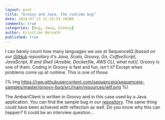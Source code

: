 ```yaml
---
layout: post
title: "Groovy and Java, the runtime bug"
date: 2014-07-13 11:13:53 +0200
comments: true
categories: [bug, Java, Groovy]
author: Krisztian Horvath
published: true
---
```


I can barely count how many languages we use at SequenceIQ _[based on our [GitHub](https://github.com/sequenceiq) repository it's Java, Scala, Groovy, Go, CoffeeScript, JavaScript, R and Shell (Ansible, Dockerfile, AWS CLI, what not)]_. Groovy is one of them.
Coding in Groovy is fast and fun, isn't it? Except when problems come up at runtime. This is one of those.  

{% img https://raw.githubusercontent.com/sequenceiq/sequenceiq-samples/master/groovy-bug/src/main/resources/wtf.png %}

<!-- more -->

The AmbariClient is written in Groovy and in this case used by a Java application. You can find the sample bug in our
[repository](https://github.com/sequenceiq/sequenceiq-samples/tree/master/groovy-bug). The same thing could have been achieved with
reflection as well. Do you know why this can happen? It could be an interview question...
